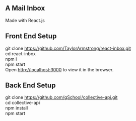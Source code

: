 ## A Mail Inbox
Made with React.js


## Front End Setup
git clone https://github.com/TaylorArmstrong/react-inbox.git<br>
cd react-inbox<br>
npm i<br>
npm start<br>
Open [http://localhost:3000](http://localhost:3000) to view it in the browser.

## Back End Setup
git clone https://github.com/gSchool/collective-api.git<br>
cd collective-api<br>
npm install<br>
npm start<br>